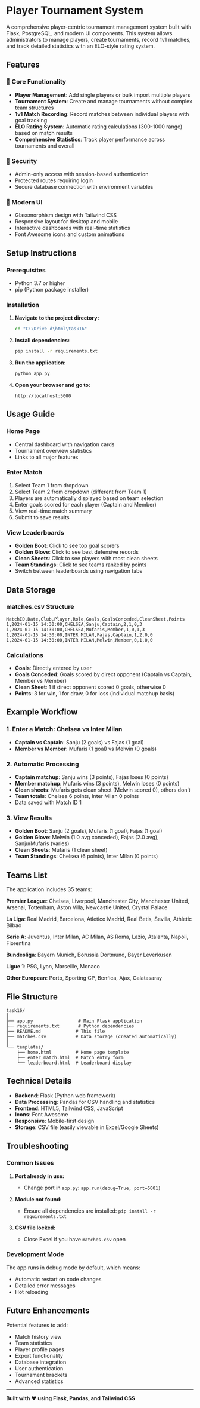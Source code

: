 # Player Tournament System

A comprehensive player-centric tournament management system built with Flask, PostgreSQL, and modern UI components. This system allows administrators to manage players, create tournaments, record 1v1 matches, and track detailed statistics with an ELO-style rating system.

## Features

### 🎯 Core Functionality
- **Player Management**: Add single players or bulk import multiple players
- **Tournament System**: Create and manage tournaments without complex team structures
- **1v1 Match Recording**: Record matches between individual players with goal tracking
- **ELO Rating System**: Automatic rating calculations (300-1000 range) based on match results
- **Comprehensive Statistics**: Track player performance across tournaments and overall

### 🔐 Security
- Admin-only access with session-based authentication
- Protected routes requiring login
- Secure database connection with environment variables

### 🎨 Modern UI
- Glassmorphism design with Tailwind CSS
- Responsive layout for desktop and mobile
- Interactive dashboards with real-time statistics
- Font Awesome icons and custom animations

## Setup Instructions

### Prerequisites
- Python 3.7 or higher
- pip (Python package installer)

### Installation

1. **Navigate to the project directory:**
   ```bash
   cd "C:\Drive d\html\task16"
   ```

2. **Install dependencies:**
   ```bash
   pip install -r requirements.txt
   ```

3. **Run the application:**
   ```bash
   python app.py
   ```

4. **Open your browser and go to:**
   ```
   http://localhost:5000
   ```

## Usage Guide

### Home Page
- Central dashboard with navigation cards
- Tournament overview statistics
- Links to all major features

### Enter Match
1. Select Team 1 from dropdown
2. Select Team 2 from dropdown (different from Team 1)
3. Players are automatically displayed based on team selection
4. Enter goals scored for each player (Captain and Member)
5. View real-time match summary
6. Submit to save results

### View Leaderboards
- **Golden Boot**: Click to see top goal scorers
- **Golden Glove**: Click to see best defensive records
- **Clean Sheets**: Click to see players with most clean sheets
- **Team Standings**: Click to see teams ranked by points
- Switch between leaderboards using navigation tabs

## Data Storage

### matches.csv Structure
```csv
MatchID,Date,Club,Player,Role,Goals,GoalsConceded,CleanSheet,Points
1,2024-01-15 14:30:00,CHELSEA,Sanju,Captain,2,1,0,3
1,2024-01-15 14:30:00,CHELSEA,Mufaris,Member,1,0,1,3
1,2024-01-15 14:30:00,INTER MILAN,Fajas,Captain,1,2,0,0
1,2024-01-15 14:30:00,INTER MILAN,Melwin,Member,0,1,0,0
```

### Calculations
- **Goals**: Directly entered by user
- **Goals Conceded**: Goals scored by direct opponent (Captain vs Captain, Member vs Member)
- **Clean Sheet**: 1 if direct opponent scored 0 goals, otherwise 0
- **Points**: 3 for win, 1 for draw, 0 for loss (individual matchup basis)

## Example Workflow

### 1. Enter a Match: Chelsea vs Inter Milan
- **Captain vs Captain**: Sanju (2 goals) vs Fajas (1 goal)
- **Member vs Member**: Mufaris (1 goal) vs Melwin (0 goals)

### 2. Automatic Processing
- **Captain matchup**: Sanju wins (3 points), Fajas loses (0 points)
- **Member matchup**: Mufaris wins (3 points), Melwin loses (0 points)
- **Clean sheets**: Mufaris gets clean sheet (Melwin scored 0), others don't
- **Team totals**: Chelsea 6 points, Inter Milan 0 points
- Data saved with Match ID 1

### 3. View Results
- **Golden Boot**: Sanju (2 goals), Mufaris (1 goal), Fajas (1 goal)
- **Golden Glove**: Melwin (1.0 avg conceded), Fajas (2.0 avg), Sanju/Mufaris (varies)
- **Clean Sheets**: Mufaris (1 clean sheet)
- **Team Standings**: Chelsea (6 points), Inter Milan (0 points)

## Teams List

The application includes 35 teams:

**Premier League**: Chelsea, Liverpool, Manchester City, Manchester United, Arsenal, Tottenham, Aston Villa, Newcastle United, Crystal Palace

**La Liga**: Real Madrid, Barcelona, Atletico Madrid, Real Betis, Sevilla, Athletic Bilbao

**Serie A**: Juventus, Inter Milan, AC Milan, AS Roma, Lazio, Atalanta, Napoli, Fiorentina

**Bundesliga**: Bayern Munich, Borussia Dortmund, Bayer Leverkusen

**Ligue 1**: PSG, Lyon, Marseille, Monaco

**Other European**: Porto, Sporting CP, Benfica, Ajax, Galatasaray

## File Structure
```
task16/
│
├── app.py                 # Main Flask application
├── requirements.txt       # Python dependencies
├── README.md             # This file
├── matches.csv           # Data storage (created automatically)
│
└── templates/
    ├── home.html         # Home page template
    ├── enter_match.html  # Match entry form
    └── leaderboard.html  # Leaderboard display
```

## Technical Details

- **Backend**: Flask (Python web framework)
- **Data Processing**: Pandas for CSV handling and statistics
- **Frontend**: HTML5, Tailwind CSS, JavaScript
- **Icons**: Font Awesome
- **Responsive**: Mobile-first design
- **Storage**: CSV file (easily viewable in Excel/Google Sheets)

## Troubleshooting

### Common Issues

1. **Port already in use:**
   - Change port in `app.py`: `app.run(debug=True, port=5001)`

2. **Module not found:**
   - Ensure all dependencies are installed: `pip install -r requirements.txt`

3. **CSV file locked:**
   - Close Excel if you have `matches.csv` open

### Development Mode
The app runs in debug mode by default, which means:
- Automatic restart on code changes
- Detailed error messages
- Hot reloading

## Future Enhancements

Potential features to add:
- Match history view
- Team statistics
- Player profile pages
- Export functionality
- Database integration
- User authentication
- Tournament brackets
- Advanced statistics

---

**Built with ❤️ using Flask, Pandas, and Tailwind CSS**